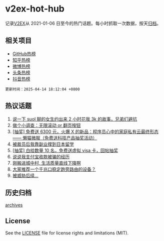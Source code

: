 # v2ex-hot-hub

 记录[V2EX](https://www.v2ex.com/)从 2021-01-06 日至今的热门话题。每小时抓取一次数据，按天[归档](archives)。
 
 ## 相关项目

- [GitHub热榜](https://github.com/lonnyzhang423/github-hot-hub)
- [知乎热榜](https://github.com/lonnyzhang423/zhihu-hot-hub)
- [微博热榜](https://github.com/lonnyzhang423/weibo-hot-hub)
- [头条热榜](https://github.com/lonnyzhang423/toutiao-hot-hub)
- [抖音热榜](https://github.com/lonnyzhang423/douyin-hot-hub)


 `更新时间：2025-04-14 18:12:04 +0800`

## 热议话题

1. [说一下 suol 聊的女生约出来 2 小时花我 3k 的故事，兄弟们避坑](https://www.v2ex.com/t/1125325)
1. [做个小调查：无限滚动 or 翻页按钮](https://www.v2ex.com/t/1125134)
1. [[抽奖] 免费送 6300 元，火爆 X 的新品：程序员心中的家庭私有云最终形态 —— 懒猫微服（免费送科技产品抽奖活动）](https://www.v2ex.com/t/1125323)
1. [被裁员后我靠副业撑到日本留学](https://www.v2ex.com/t/1125200)
1. [[抽奖] 白给数量 10 名，免费送虚拟 visa 卡，回帖抽奖](https://www.v2ex.com/t/1125241)
1. [说说我支付宝收款被骗的经历](https://www.v2ex.com/t/1125306)
1. [刚搬进城中村, 生活质量直线下降啊](https://www.v2ex.com/t/1125202)
1. [大家推荐一个千兆口稳定跑旁路由的设备？](https://www.v2ex.com/t/1125198)
1. [被威胁后续...](https://www.v2ex.com/t/1125332)

## 历史归档

[archives](archives)

## License

See the [LICENSE](LICENSE) file for license rights and limitations (MIT).
